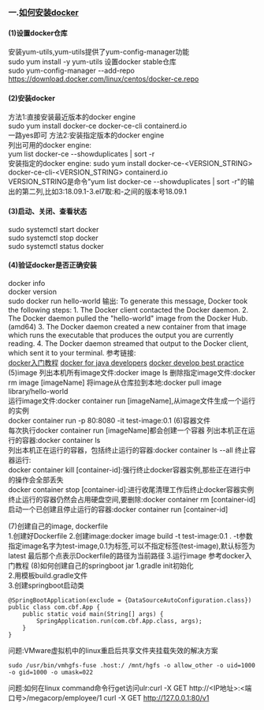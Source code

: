 ### 一.[如何安装docker](https://docs.docker.com/engine/install/centos/#prerequisites)
#### (1)设置docker仓库
安装yum-utils,yum-utils提供了yum-config-manager功能  
sudo yum install -y yum-utils
设置docker stable仓库  
sudo yum-config-manager  --add-repo <https://download.docker.com/linux/centos/docker-ce.repo>
#### (2)安装docker
方法1:直接安装最近版本的docker engine   
sudo yum install docker-ce docker-ce-cli containerd.io  
一路yes即可
方法2:安装指定版本的docker engine  
列出可用的docker engine:  
yum list docker-ce --showduplicates | sort -r   
安装指定的docker engine:
sudo yum install docker-ce-&lt;VERSION_STRING> docker-ce-cli-&lt;VERSION_STRING> containerd.io  
VERSION_STRING是命令"yum list docker-ce --showduplicates | sort -r"的输出的第二列,比如3:18.09.1-3.el7取:和-之间的版本号18.09.1
#### (3)启动、关闭、查看状态
sudo systemctl start docker  
sudo systemctl stop docker  
sudo systemctl status docker
#### (4)验证docker是否正确安装
docker info  
docker version  
sudo docker run hello-world
输出:
To generate this message, Docker took the following steps:
 1\. The Docker client contacted the Docker daemon.
 2\. The Docker daemon pulled the "hello-world" image from the Docker Hub.
    (amd64)
 3\. The Docker daemon created a new container from that image which runs the
    executable that produces the output you are currently reading.
 4\. The Docker daemon streamed that output to the Docker client, which sent it
    to your terminal.
参考链接:  
[docker入门教程](https://ruanyifeng.com/blog/2018/02/docker-tutorial.html)
[docker for java developers](https://github.com/docker/labs/tree/master/developer-tools/java)
[docker develop best practice](https://docs.docker.com/develop/dev-best-practices/)
(5)image
列出本机所有image文件:docker image ls
删除指定image文件:docker rm image [imageName]
将image从仓库拉到本地:docker pull image library/hello-world  
运行image文件:docker container run [imageName],从image文件生成一个运行的实例  
docker container run -p 80:8080 -it test-image:0.1
(6)容器文件  
每次执行docker container run [imageName]都会创建一个容器
列出本机正在运行的容器:docker container ls  
列出本机正在运行的容器，包括终止运行的容器:docker container ls --all
终止容器运行:  
docker container kill [container-id]:强行终止docker容器实例,那些正在进行中的操作会全部丢失  
docker container stop [container-id]:进行收尾清理工作后终止docker容器实例
终止运行的容器仍然会占用硬盘空间,要删除:docker container rm [container-id]
启动一个已创建且停止运行的容器:docker container run [container-id]

(7)创建自己的image, dockerfile  
1.创建好Dockerfile
2.创建image:docker image build -t test-image:0.1 .
-t参数指定image名字为test-image,0.1为标签,可以不指定标签(test-image),默认标签为latest
最后那个点表示Dockerfile的路径为当前路径
3.运行image
参考docker入门教程
(8)如何创建自己的springboot jar
1.gradle init初始化  
2.用模板build.gradle文件  
3.创建springboot启动类  
``` 
@SpringBootApplication(exclude = {DataSourceAutoConfiguration.class})
public class com.cbf.App {
    public static void main(String[] args) {
        SpringApplication.run(com.cbf.App.class, args);
    }
}
```
问题:VMware虚拟机中的linux重启后共享文件夹挂载失效的解决方案  
```
sudo /usr/bin/vmhgfs-fuse .host:/ /mnt/hgfs -o allow_other -o uid=1000 -o gid=1000 -o umask=022  
```
问题:如何在linux command命令行get访问ulr:curl -X GET http://<IP地址>:<端口号>/megacorp/employee/1
curl -X GET http://127.0.0.1:80/v1
  